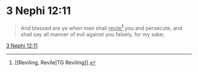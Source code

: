 # 3 Nephi 12:11

> And blessed are ye when men shall <u>revile</u>[^a] you and persecute, and shall say all manner of evil against you falsely, for my sake;

[3 Nephi 12:11](https://www.churchofjesuschrist.org/study/scriptures/bofm/3-ne/12?lang=eng&id=p11#p11)


[^a]: [[Reviling, Revile|TG Reviling]].  
